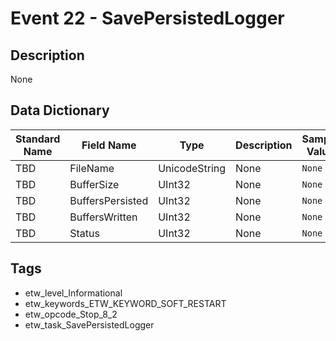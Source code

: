 # Event 22 - SavePersistedLogger

## Description
None

## Data Dictionary
|Standard Name|Field Name|Type|Description|Sample Value|
|---|---|---|---|---|
|TBD|FileName|UnicodeString|None|`None`|
|TBD|BufferSize|UInt32|None|`None`|
|TBD|BuffersPersisted|UInt32|None|`None`|
|TBD|BuffersWritten|UInt32|None|`None`|
|TBD|Status|UInt32|None|`None`|

## Tags
* etw_level_Informational
* etw_keywords_ETW_KEYWORD_SOFT_RESTART
* etw_opcode_Stop_8_2
* etw_task_SavePersistedLogger